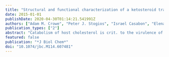 ```yaml
---
title: "Structural and functional characterization of a ketosteroid transcriptional regulator of mycobacterium tuberculosis"
date: 2015-01-01
publishDate: 2020-04-30T01:14:21.541991Z
authors: ["Adam M. Crowe", "Peter J. Stogios", "Israel Casabon", "Elena Evdokimova", "Alexei Savchenko", "Lindsay D. Eltis"]
publication_types: ["2"]
abstract: "Catabolism of host cholesterol is crit. to the virulence of Mycobacterium tuberculosis and is a potential target for novel therapeutics. KstR2, a TetR family repressor (TFR), regulates the expression of 15 genes encoding enzymes that catabolize the last half of the cholesterol mol., represented by 3aα-H-4α(3'-propanoate)-7aβ-methylhexahydro-1,5-indane-dione (HIP). Binding of KstR2 to its operator sequences is relieved upon binding of HIP-CoA. A 1.6-Å resoln. crystal structure of the KstR2Mtb·HIP-CoA complex reveals that the KstR2Mtb dimer accommodates two mols. of HIP-CoA. Each ligand binds in an elongated cleft spanning the dimerization interface such that the HIP and CoA moieties interact with different KstR2Mtb protomers. In isothermal titrn. calorimetry studies, the dimer bound 2 equiv of HIP-CoA with high affinity (Kd = 80 ± 10 nm) but bound neither HIP nor CoASH. Substitution of Arg-162 or Trp-166, residues that interact, resp., with the diphosphate and HIP moieties of HIP-CoA, dramatically decreased the affinity of KstR2Mtb for HIP-CoA but not for its operator sequence. The variant of R162M that decreased the affinity for HIP-CoA (ΔΔG = 13 kJ mol-1) is consistent with the loss of three hydrogen bonds as indicated in the structural data. A 24-bp operator sequence bound two dimers of KstR2. Structural comparisons with a ligand-free rhodococcal homolog and a DNA-bound homolog suggest that HIP-CoA induces conformational changes of the DNA-binding domains of the dimer that preclude their proper positioning in the major groove of DNA. The results provide insight into KstR2-mediated regulation of expression of steroid catabolic genes and the determinants of ligand binding in TFRs. [on SciFinder(R)]"
featured: false
publication: "*J Biol Chem*"
doi: "10.1074/jbc.M114.607481"
---
```


